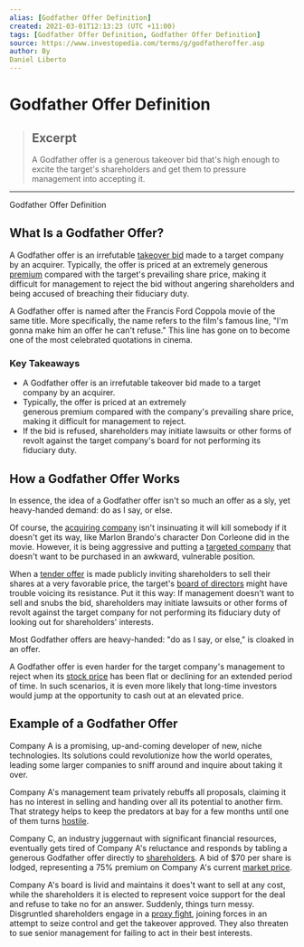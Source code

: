 ```yaml
---
alias: [Godfather Offer Definition]
created: 2021-03-01T12:13:23 (UTC +11:00)
tags: [Godfather Offer Definition, Godfather Offer Definition]
source: https://www.investopedia.com/terms/g/godfatheroffer.asp
author: By
Daniel Liberto
---
```


# Godfather Offer Definition

> ## Excerpt
> A Godfather offer is a generous takeover bid that's high enough to excite the target's shareholders and get them to pressure management into accepting it.

---

Godfather Offer Definition
## What Is a Godfather Offer?

A Godfather offer is an irrefutable [takeover bid](https://www.investopedia.com/terms/t/takeoverbid.asp) made to a target company by an acquirer. Typically, the offer is priced at an extremely generous [premium](https://www.investopedia.com/terms/a/acquisitionpremium.asp) compared with the target's prevailing share price, making it difficult for management to reject the bid without angering shareholders and being accused of breaching their fiduciary duty.

A Godfather offer is named after the Francis Ford Coppola movie of the same title. More specifically, the name refers to the film's famous line, "I'm gonna make him an offer he can't refuse." This line has gone on to become one of the most celebrated quotations in cinema.

### Key Takeaways

-   A Godfather offer is an irrefutable takeover bid made to a target company by an acquirer.
-   Typically, the offer is priced at an extremely generous premium compared with the company's prevailing share price, making it difficult for management to reject.
-   If the bid is refused, shareholders may initiate lawsuits or other forms of revolt against the target company's board for not performing its fiduciary duty.

## How a Godfather Offer Works

In essence, the idea of a Godfather offer isn't so much an offer as a sly, yet heavy-handed demand: do as I say, or else.

Of course, the [acquiring company](https://www.investopedia.com/terms/a/acquirer.asp) isn't insinuating it will kill somebody if it doesn't get its way, like Marlon Brando's character Don Corleone did in the movie. However, it is being aggressive and putting a [targeted company](https://www.investopedia.com/terms/t/targetfirm.asp) that doesn't want to be purchased in an awkward, vulnerable position.

When a [tender offer](https://www.investopedia.com/terms/t/tenderoffer.asp) is made publicly inviting shareholders to sell their shares at a very favorable price, the target's [board of directors](https://www.investopedia.com/terms/b/boardofdirectors.asp) might have trouble voicing its resistance. Put it this way: If management doesn't want to sell and snubs the bid, shareholders may initiate lawsuits or other forms of revolt against the target company for not performing its fiduciary duty of looking out for shareholders' interests.

Most Godfather offers are heavy-handed: "do as I say, or else," is cloaked in an offer.

A Godfather offer is even harder for the target company's management to reject when its [stock price](https://www.investopedia.com/articles/stocks/08/stock-prices-fool.asp) has been flat or declining for an extended period of time. In such scenarios, it is even more likely that long-time investors would jump at the opportunity to cash out at an elevated price.

## Example of a Godfather Offer

Company A is a promising, up-and-coming developer of new, niche technologies. Its solutions could revolutionize how the world operates, leading some larger companies to sniff around and inquire about taking it over.

Company A's management team privately rebuffs all proposals, claiming it has no interest in selling and handing over all its potential to another firm. That strategy helps to keep the predators at bay for a few months until one of them turns [hostile](https://www.investopedia.com/terms/h/hostiletakeover.asp).

Company C, an industry juggernaut with significant financial resources, eventually gets tired of Company A's reluctance and responds by tabling a generous Godfather offer directly to [shareholders](https://www.investopedia.com/terms/s/shareholder.asp). A bid of $70 per share is lodged, representing a 75% premium on Company A's current [market price](https://www.investopedia.com/terms/m/market-price.asp).

Company A's board is livid and maintains it does't want to sell at any cost, while the shareholders it is elected to represent voice support for the deal and refuse to take no for an answer. Suddenly, things turn messy. Disgruntled shareholders engage in a [proxy fight](https://www.investopedia.com/terms/p/proxyfight.asp), joining forces in an attempt to seize control and get the takeover approved. They also threaten to sue senior management for failing to act in their best interests.
